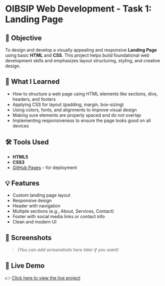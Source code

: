 # OIBSIP Web Development - Task 1: Landing Page

## 📌 Objective

To design and develop a visually appealing and responsive **Landing Page** using basic **HTML** and **CSS**. This project helps build foundational web development skills and emphasizes layout structuring, styling, and creative design.

## 🧠 What I Learned

- How to structure a web page using HTML elements like sections, divs, headers, and footers
- Applying CSS for layout (padding, margin, box-sizing)
- Using colors, fonts, and alignments to improve visual design
- Making sure elements are properly spaced and do not overlap
- Implementing responsiveness to ensure the page looks good on all devices

## 🛠️ Tools Used

- **HTML5**
- **CSS3**
- [GitHub Pages](https://pages.github.com/) – for deployment

## 💡 Features

- Custom landing page layout
- Responsive design
- Header with navigation
- Multiple sections (e.g., About, Services, Contact)
- Footer with social media links or contact info
- Clean and modern UI

## 📸 Screenshots

> *(You can add screenshots here later if you want)*

## 🚀 Live Demo

👉 [Click here to view the live project](https://yourusername.github.io/OIBSIP_WebDevelopment_Task1)



